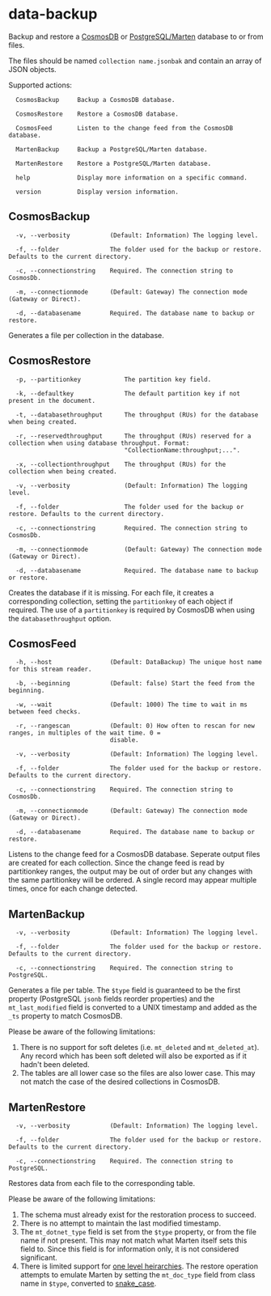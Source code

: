 # data-backup

Backup and restore a [CosmosDB](https://docs.microsoft.com/en-us/azure/cosmos-db/introduction) or [PostgreSQL/Marten](http://jasperfx.github.io/marten/) database to or from files.

The files should be named `collection name.jsonbak` and contain an array of JSON objects.

Supported actions:

```
  CosmosBackup     Backup a CosmosDB database.

  CosmosRestore    Restore a CosmosDB database.

  CosmosFeed       Listen to the change feed from the CosmosDB database.

  MartenBackup     Backup a PostgreSQL/Marten database.

  MartenRestore    Restore a PostgreSQL/Marten database.

  help             Display more information on a specific command.

  version          Display version information.
```

## CosmosBackup

```
  -v, --verbosity           (Default: Information) The logging level.

  -f, --folder              The folder used for the backup or restore. Defaults to the current directory.

  -c, --connectionstring    Required. The connection string to CosmosDb.

  -m, --connectionmode      (Default: Gateway) The connection mode (Gateway or Direct).

  -d, --databasename        Required. The database name to backup or restore.
```

Generates a file per collection in the database.

## CosmosRestore

```
  -p, --partitionkey            The partition key field.

  -k, --defaultkey              The default partition key if not present in the document.

  -t, --databasethroughput      The throughput (RUs) for the database when being created.

  -r, --reservedthroughput      The throughput (RUs) reserved for a collection when using database throughput. Format:
                                "CollectionName:throughput;...".

  -x, --collectionthroughput    The throughput (RUs) for the collection when being created.

  -v, --verbosity               (Default: Information) The logging level.

  -f, --folder                  The folder used for the backup or restore. Defaults to the current directory.

  -c, --connectionstring        Required. The connection string to CosmosDb.

  -m, --connectionmode          (Default: Gateway) The connection mode (Gateway or Direct).

  -d, --databasename            Required. The database name to backup or restore.
```

Creates the database if it is missing. For each file, it creates a corresponding collection, setting the `partitionkey` of each object if required. The use of a `partitionkey` is required by CosmosDB when using the `databasethroughput` option.

## CosmosFeed

```
  -h, --host                (Default: DataBackup) The unique host name for this stream reader.

  -b, --beginning           (Default: false) Start the feed from the beginning.

  -w, --wait                (Default: 1000) The time to wait in ms between feed checks.

  -r, --rangescan           (Default: 0) How often to rescan for new ranges, in multiples of the wait time. 0 =
                            disable.

  -v, --verbosity           (Default: Information) The logging level.

  -f, --folder              The folder used for the backup or restore. Defaults to the current directory.

  -c, --connectionstring    Required. The connection string to CosmosDb.

  -m, --connectionmode      (Default: Gateway) The connection mode (Gateway or Direct).

  -d, --databasename        Required. The database name to backup or restore.
```

Listens to the change feed for a CosmosDB database. Seperate output files are created for each collection. Since the change feed is read by partitionkey ranges, the output may be out of order but any changes with the same partitionkey will be ordered. A single record may appear multiple times, once for each change detected.

## MartenBackup

```
  -v, --verbosity           (Default: Information) The logging level.

  -f, --folder              The folder used for the backup or restore. Defaults to the current directory.

  -c, --connectionstring    Required. The connection string to PostgreSQL.
```

Generates a file per table. The `$type` field is guaranteed to be the first property (PostgreSQL `jsonb` fields reorder properties) and the `mt_last_modified` field is converted to a UNIX timestamp and added as the `_ts` property to match CosmosDB.

Please be aware of the following limitations:

1. There is no support for soft deletes (i.e. `mt_deleted` and `mt_deleted_at`). Any record which has been soft deleted will also be exported as if it hadn't been deleted.
2. The tables are all lower case so the files are also lower case. This may not match the case of the desired collections in CosmosDB.

## MartenRestore

```
  -v, --verbosity           (Default: Information) The logging level.

  -f, --folder              The folder used for the backup or restore. Defaults to the current directory.

  -c, --connectionstring    Required. The connection string to PostgreSQL.
```

Restores data from each file to the corresponding table.

Please be aware of the following limitations:

1. The schema must already exist for the restoration process to succeed.
2. There is no attempt to maintain the last modified timestamp.
3. The `mt_dotnet_type` field is set from the `$type` property, or from the file name if not present. This may not match what Marten itself sets this field to. Since this field is for information only, it is not considered significant.
4. There is limited support for [one level heirarchies](http://jasperfx.github.io/marten/documentation/documents/advanced/hierarchies/). The restore operation attempts to emulate Marten by setting the `mt_doc_type` field from class name in `$type`, converted to [snake_case](https://en.wikipedia.org/wiki/Snake_case).